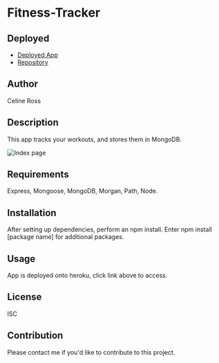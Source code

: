 # Fitness-Tracker

## Deployed
* [Deployed App](https://fitness-tracker-cross.herokuapp.com/)
* [Repository](https://github.com/celineross/Fitness-Tracker)

## Author
<p>Celine Ross</p>

## Description
<p>This app tracks your workouts, and stores them in MongoDB.</p>

<img src="https://gyazo.com/70cf78da054986aa23f888063eec2cc9" alt="Index page">

## Requirements
<p>Express, Mongoose, MongoDB, Morgan, Path, Node.</p>

## Installation
<p>After setting up dependencies, perform an npm install. Enter npm install [package name] for additional packages.</p>

## Usage
<p>App is deployed onto heroku, click link above to access.</p>

## License
<p>ISC</p>

## Contribution
<p>Please contact me if you'd like to contribute to this project.</p>